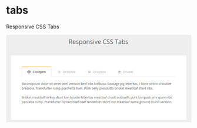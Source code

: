 # tabs
Responsive CSS Tabs

![Responsive CSS Tabs](https://github.com/paulomartinhago/tabs/blob/master/tabs.png)
